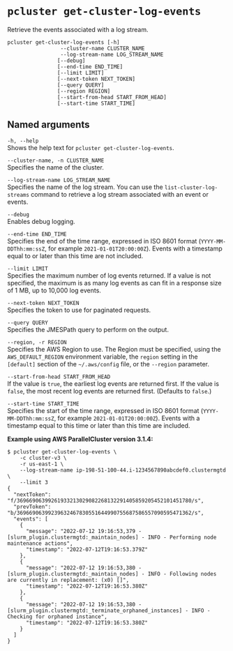 # `pcluster get-cluster-log-events`<a name="pcluster.get-cluster-log-events-v3"></a>

Retrieve the events associated with a log stream\.

```
pcluster get-cluster-log-events [-h] 
                 --cluster-name CLUSTER_NAME
                 --log-stream-name LOG_STREAM_NAME
                [--debug]
                [--end-time END_TIME]
                [--limit LIMIT]
                [--next-token NEXT_TOKEN]
                [--query QUERY]
                [--region REGION]
                [--start-from-head START_FROM_HEAD]                                
                [--start-time START_TIME]
```

## Named arguments<a name="pcluster-v3.get-cluster-log-events.namedargs"></a>

`-h, --help`  
Shows the help text for `pcluster get-cluster-log-events`\.

`--cluster-name, -n CLUSTER_NAME`  
Specifies the name of the cluster\.

`--log-stream-name LOG_STREAM_NAME`  
Specifies the name of the log stream\. You can use the `list-cluster-log-streams` command to retrieve a log stream associated with an event or events\.

`--debug`  
Enables debug logging\.

`--end-time END_TIME`  
Specifies the end of the time range, expressed in ISO 8601 format \(`YYYY-MM-DDThh:mm:ssZ`, for example `2021-01-01T20:00:00Z`\)\. Events with a timestamp equal to or later than this time are not included\.

`--limit LIMIT`  
Specifies the maximum number of log events returned\. If a value is not specified, the maximum is as many log events as can fit in a response size of 1 MB, up to 10,000 log events\.

`--next-token NEXT_TOKEN`  
Specifies the token to use for paginated requests\.

`--query QUERY`  
Specifies the JMESPath query to perform on the output\.

`--region, -r REGION`  
Specifies the AWS Region to use\. The Region must be specified, using the `AWS_DEFAULT_REGION` environment variable, the `region` setting in the `[default]` section of the `~/.aws/config` file, or the `--region` parameter\.

`--start-from-head START_FROM_HEAD`  
If the value is `true`, the earliest log events are returned first\. If the value is `false`, the most recent log events are returned first\. \(Defaults to `false`\.\)

`--start-time START_TIME`  
Specifies the start of the time range, expressed in ISO 8601 format \(`YYYY-MM-DDThh:mm:ssZ`, for example `2021-01-01T20:00:00Z`\)\. Events with a timestamp equal to this time or later than this time are included\.

**Example using AWS ParallelCluster version 3\.1\.4:**

```
$ pcluster get-cluster-log-events \
    -c cluster-v3 \
    -r us-east-1 \
    --log-stream-name ip-198-51-100-44.i-1234567890abcdef0.clustermgtd \
    --limit 3
{
  "nextToken": "f/36966906399261933213029082268132291405859205452101451780/s",
  "prevToken": "b/36966906399239632467830551644990755687586557090595471362/s",
  "events": [
    {
      "message": "2022-07-12 19:16:53,379 - [slurm_plugin.clustermgtd:_maintain_nodes] - INFO - Performing node maintenance actions",
      "timestamp": "2022-07-12T19:16:53.379Z"
    },
    {
      "message": "2022-07-12 19:16:53,380 - [slurm_plugin.clustermgtd:_maintain_nodes] - INFO - Following nodes are currently in replacement: (x0) []",
      "timestamp": "2022-07-12T19:16:53.380Z"
    },
    {
      "message": "2022-07-12 19:16:53,380 - [slurm_plugin.clustermgtd:_terminate_orphaned_instances] - INFO - Checking for orphaned instance",
      "timestamp": "2022-07-12T19:16:53.380Z"
    }
  ]
}
```